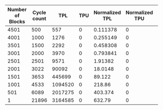 | Number of Blocks | Cycle count | TPL | TPU | Normalized TPL | Normalized TPU | Total Cost | Normalized Total Cost |
| - | - | - | - | - | - | - | - |
4501 |500 | 557 | 0 | 0.111378 | 0 | 557 | 0.111378 |
4001 |1000 | 1276 | 0 | 0.255149 | 0 | 1276 | 0.255149 |
3501 |1500 | 2292 | 0 | 0.458308 | 0 | 2292 | 0.458308 |
3001 |2000 | 3970 | 0 | 0.793841 | 0 | 3970 | 0.793841 |
2501 |2501 | 9571 | 0 | 1.91382 | 0 | 9571 | 1.91382 |
2001 |3022 | 90092 | 0 | 18.0148 | 0 | 90092 | 18.0148 |
1501 |3653 | 445699 | 0 | 89.122 | 0 | 445699 | 89.122 |
1001 |4533 | 1094520 | 0 | 218.86 | 0 | 1094520 | 218.86 |
501 |6089 | 2017275 | 0 | 403.374 | 0 | 2017275 | 403.374 |
1 |21896 | 3164585 | 0 | 632.79 | 0 | 3164585 | 632.79 |
